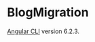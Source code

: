 # BlogMigration

[Angular CLI](assets/courses/INF301-EngineeringToolsInSoftwareDevelopment) version 6.2.3.